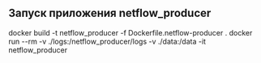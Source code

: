## Запуск приложения netflow_producer

docker build -t netflow_producer -f Dockerfile.netflow-producer .
docker run --rm -v ./logs:/netflow_producer/logs -v ./data:/data -it netflow_producer
